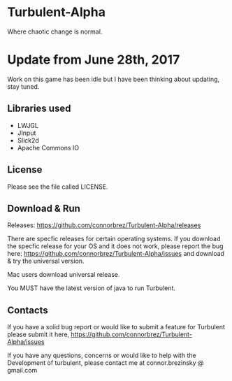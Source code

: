 Turbulent-Alpha
===============
Where chaotic change is normal. 

Update from June 28th, 2017
===========================
Work on this game has been idle but I have been thinking about updating, stay tuned.

Libraries used
---------------
  - LWJGL
  - JInput
  - Slick2d
  - Apache Commons IO

License
-------------
  Please see the file called LICENSE.

Download & Run
------------------------
  Releases: https://github.com/connorbrez/Turbulent-Alpha/releases
  
  There are specfic releases for certain operating systems. If you download the specfic release for your OS and it does not work, please report the bug here: https://github.com/connorbrez/Turbulent-Alpha/issues and download & try the universal version. 
  
  Mac users download universal release.
  
  You MUST have the latest version of java to run Turbulent.

Contacts
-----------
  If you have a solid bug report or would like to submit a feature for Turbulent please submit it here, https://github.com/connorbrez/Turbulent-Alpha/issues 
  
  If you have any questions, concerns or would like to help with the Development of turbulent, please contact me at connor.brezinsky @ gmail.com
  
  
